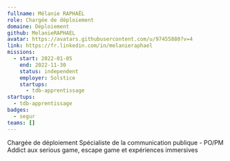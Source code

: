 ```yaml
---
fullname: Mélanie RAPHAËL
role: Chargée de déploiement
domaine: Déploiement
github: MelanieRAPHAEL
avatar: https://avatars.githubusercontent.com/u/97455880?v=4
link: https://fr.linkedin.com/in/melanieraphael
missions:
  - start: 2022-01-05
    end: 2022-11-30
    status: independent
    employer: Solstice
    startups:
      - tdb-apprentissage
startups:
  - tdb-apprentissage
badges:
  - segur
teams: []
---
```

Chargée de déploiement Spécialiste de la communication publique - PO/PM Addict aux serious game, escape game et expériences immersives